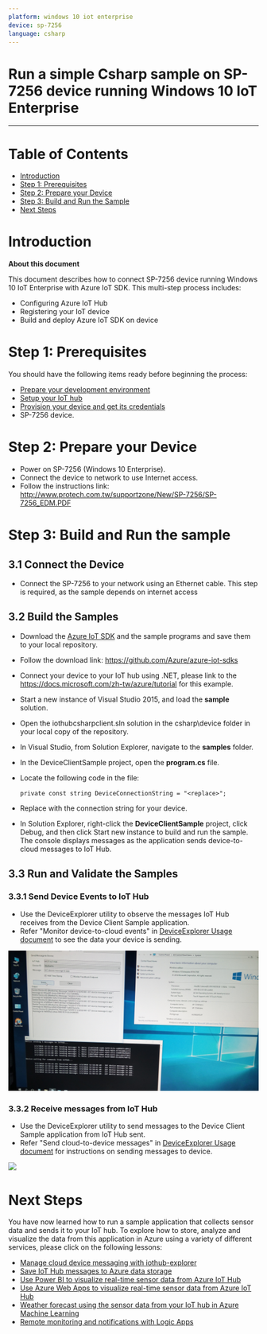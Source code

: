 ```yaml
---
platform: windows 10 iot enterprise
device: sp-7256
language: csharp
---
```


Run a simple Csharp sample on SP-7256 device running Windows 10 IoT Enterprise
===
---

# Table of Contents

-   [Introduction](#Introduction)
-   [Step 1: Prerequisites](#Prerequisites)
-   [Step 2: Prepare your Device](#PrepareDevice)
-   [Step 3: Build and Run the Sample](#Build)
-   [Next Steps](#NextSteps)

<a name="Introduction"></a>
# Introduction

**About this document**

This document describes how to connect SP-7256 device running Windows 10 IoT Enterprise with Azure IoT SDK. This multi-step process includes:
-   Configuring Azure IoT Hub
-   Registering your IoT device
-   Build and deploy Azure IoT SDK on device

<a name="Prerequisites"></a>
# Step 1: Prerequisites

You should have the following items ready before beginning the process:

-   [Prepare your development environment][setup-devbox-windows]
-   [Setup your IoT hub][lnk-setup-iot-hub]
-   [Provision your device and get its credentials][lnk-manage-iot-hub]
-   SP-7256 device.

<a name="PrepareDevice"></a>
# Step 2: Prepare your Device

-   Power on SP-7256 (Windows 10 Enterprise).
-   Connect the device to network to use Internet access.
-   Follow the instructions link: <http://www.protech.com.tw/supportzone/New/SP-7256/SP-7256_EDM.PDF>

<a name="Build"></a>
# Step 3: Build and Run the sample

## 3.1 Connect the Device

-   Connect the SP-7256 to your network using an Ethernet cable. This step is required, as the sample depends on internet access

## 3.2 Build the Samples
-   Download the [Azure IoT SDK](https://github.com/Azure/azure-iot-sdk-csharp) and the sample programs and save them to your local repository.
-   Follow the download link: <https://github.com/Azure/azure-iot-sdks>
-   Connect your device to your IoT hub using .NET, please link to the <https://docs.microsoft.com/zh-tw/azure/tutorial> for this example.
-   Start a new instance of Visual Studio 2015, and load the **sample** solution.
-   Open the iothubcsharpclient.sln solution in the csharp\device folder in your local copy of the repository.
-   In Visual Studio, from Solution Explorer, navigate to the **samples** folder.
-   In the DeviceClientSample project, open the **program.cs** file.

-   Locate the following code in the file:

        private const string DeviceConnectionString = "<replace>";

-   Replace <replace> with the connection string for your device.
-   In Solution Explorer, right-click the **DeviceClientSample** project, click Debug, and then click Start new instance to build and run the sample. The console displays messages as the application sends device-to-cloud messages to IoT Hub.

## 3.3 Run and Validate the Samples
### 3.3.1 Send Device Events to IoT Hub

-   Use the DeviceExplorer utility to observe the messages IoT Hub receives from the Device Client Sample application.
-   Refer "Monitor device-to-cloud events" in [DeviceExplorer Usage document](https://github.com/Azure/azure-iot-sdk-csharp/blob/master/tools/DeviceExplorer/doc/how_to_use_device_explorer.md) to see the data your device is sending.

![](media/sp_7256_3_3_1.jpg) 

### 3.3.2 Receive messages from IoT Hub

-   Use the DeviceExplorer utility to send messages to the Device Client Sample application from IoT Hub sent.
-   Refer "Send cloud-to-device messages" in [DeviceExplorer Usage document](https://github.com/Azure/azure-iot-sdk-csharp/blob/master/tools/DeviceExplorer/doc/how_to_use_device_explorer.md) for instructions on sending messages to device.

![](media/sp_7256_3_3_2.jpg)

<a name="NextSteps"></a>
# Next Steps

You have now learned how to run a sample application that collects sensor data and sends it to your IoT hub. To explore how to store, analyze and visualize the data from this application in Azure using a variety of different services, please click on the following lessons:

-   [Manage cloud device messaging with iothub-explorer]
-   [Save IoT Hub messages to Azure data storage]
-   [Use Power BI to visualize real-time sensor data from Azure IoT Hub]
-   [Use Azure Web Apps to visualize real-time sensor data from Azure IoT Hub]
-   [Weather forecast using the sensor data from your IoT hub in Azure Machine Learning]
-   [Remote monitoring and notifications with Logic Apps]   

[Manage cloud device messaging with iothub-explorer]: https://docs.microsoft.com/en-us/azure/iot-hub/iot-hub-explorer-cloud-device-messaging
[Save IoT Hub messages to Azure data storage]: https://docs.microsoft.com/en-us/azure/iot-hub/iot-hub-store-data-in-azure-table-storage
[Use Power BI to visualize real-time sensor data from Azure IoT Hub]: https://docs.microsoft.com/en-us/azure/iot-hub/iot-hub-live-data-visualization-in-power-bi
[Use Azure Web Apps to visualize real-time sensor data from Azure IoT Hub]: https://docs.microsoft.com/en-us/azure/iot-hub/iot-hub-live-data-visualization-in-web-apps
[Weather forecast using the sensor data from your IoT hub in Azure Machine Learning]: https://docs.microsoft.com/en-us/azure/iot-hub/iot-hub-weather-forecast-machine-learning
[Remote monitoring and notifications with Logic Apps]: https://docs.microsoft.com/en-us/azure/iot-hub/iot-hub-monitoring-notifications-with-azure-logic-apps
[setup-devbox-windows]: https://github.com/Azure/azure-iot-sdk-c/blob/master/doc/devbox_setup.md
[lnk-setup-iot-hub]: ../setup_iothub.md
[lnk-manage-iot-hub]: ../manage_iot_hub.md
